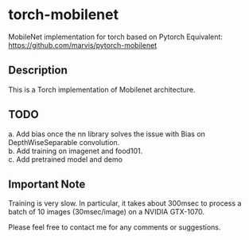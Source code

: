 # torch-mobilenet
MobileNet implementation for torch based on Pytorch Equivalent: https://github.com/marvis/pytorch-mobilenet 


## Description
This is a Torch implementation of Mobilenet architecture.


## TODO
a. Add bias once the nn library solves the issue with Bias on DepthWiseSeparable convolution.
<br />
b. Add training on imagenet and food101.
<br />
c. Add pretrained model and demo
<br />

## Important Note
Training is very slow. In particular, it takes about 300msec to process a batch of 10 images (30msec/image) on a NVIDIA GTX-1070.



Please feel free to contact me for any comments or suggestions.
